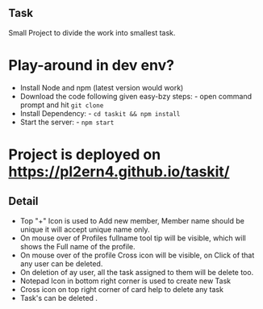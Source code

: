 ## Task

Small Project to divide the work into smallest task.

# Play-around in dev env?

 - Install Node and npm (latest version would work)
 - Download the code following given easy-bzy steps:
        - open command prompt and hit `git clone `
 - Install Dependency:
        - `cd taskit && npm install`
 - Start the server:
        - `npm start`

# Project is deployed on https://pl2ern4.github.io/taskit/
        
            

## Detail
- Top "+" Icon is used to Add new member, Member name should be unique it will accept   unique name only.
- On mouse over of Profiles fullname tool tip will be visible, which will shows the Full name of the profile.
- On mouse over of the profile Cross icon will be visible, on Click of that any user can be deleted.
- On deletion of ay user, all the task assigned to them will be delete too.
- Notepad Icon in bottom right corner is used to create new Task
- Cross icon on top right corner of card help to delete any task
- Task's can be deleted  . 

